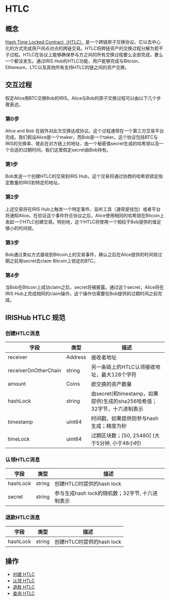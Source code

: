 # HTLC

## 概念

[Hash Time Locked Contract（HTLC）](https://en.bitcoin.it/wiki/Hash_Time_Locked_Contracts) 是一个跨链原子交换协议。它以去中心化的方式完成用户间点对点的跨链交易。HTLC将跨链资产的交换过程分解为若干子过程。HTLC在协议上能够确保参与方之间的所有交换过程要么全部完成，要么一个都没发生。通过IRIS Hub的HTLC功能，用户能够完成与Bitcoin、Ethereum、LTC以及其他所有支持HTLC的链之间的资产交换。

## 交互过程

假定Alice用BTC交换Bob的IRIS。Alice与Bob的原子交换过程可以由以下几个步骤表述。

### 第0步

  Alice and Bob 在链外对此次交换达成协议。这个过程通常在一个第三方交易平台完成。我们假设Alice是一个maker，而Bob是一个taker。这个协议包括BTC与IRIS的兑换率、彼此在对方链上的地址、由一个秘密值secret生成的哈希锁以及一个合适的过期时间。我们这里假定secret由Bob持有。

### 第1步

  Bob发送一个创建HTLC的交易到IRIS Hub，这个交易将通过协商的哈希锁锁定指定数量的IRIS到特定的地址。

### 第2步

  上述交易将在IRIS Hub上触发一个特定事件，监听工具（通常是钱包）或者平台将通知Alice。在验证这个事件符合协议之后，Alice使用相同的哈希锁在Bitcoin上发起一个HTLC创建交易。特别地，这个HTLC将使用一个相较于Bob提供的值足够小的时间锁。

### 第3步

  Bob通过类似方式接收到Bitcoin上的交易事件，确认之后在Alice提供的时间锁过期之前用secret去claim Bitcoin上锁定的BTC。

### 第4步

  当Bob在Bitcoin上成功claim之后，secret将被披露。通过这个secret，Alice将在IRIS Hub上完成相同的claim操作。这个操作也需要在Bob提供的过期时间之前完成。

## IRISHub HTLC 规范

### 创建HTLC消息

| **字段**             | **类型** | **描述**                                                                |
| -------------------- | -------- | ----------------------------------------------------------------------- |
| receiver             | Address  | 接收者地址                                                              |
| receiverOnOtherChain | string   | 另一条链上的HTLC认领接收地址，最大128个字符                             |
| amount               | Coins    | 欲交换的资产数量                                                        |
| hashLock             | string   | 由secret(和timestamp，如果提供)生成的sha256哈希值；32字节，十六进制表示 |
| timestamp            | uint64   | 时间戳，如果提供则参与hash生成；精度为秒                                |
| timeLock             | uint64   | 过期区块数；[50, 25480] (大于5分钟, 小于48小时)                         |

### 认领HTLC消息

| **字段** | **类型** | **描述**                                        |
| -------- | -------- | ----------------------------------------------- |
| hashLock | string   | 创建HTLC时提供的hash lock                       |
| secret   | string   | 参与生成hash lock的随机数；32字节, 十六进制表示 |

### 退款HTLC消息

| **字段** | **类型** | **描述**                  |
| -------- | -------- | ------------------------- |
| hashLock | string   | 创建HTLC时提供的hash lock |

## 操作

- [创建 HTLC](../cli-client/htlc.md#iris-tx-htlc-create)
- [认领 HTLC](../cli-client/htlc.md#iris-tx-htlc-claim)
- [退款 HTLC](../cli-client/htlc.md#iris-tx-htlc-refund)
- [查询 HTLC](../cli-client/htlc.md#iris-query-htlc-htlc)

